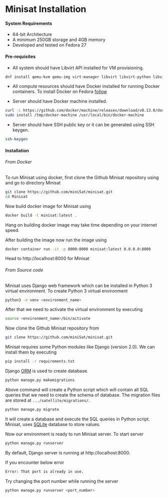 # Minisat Installation

#### System Requirements
+ 64-bit Architecture
+ A minimum 250GB storage and 4GB memory
+ Developed and tested on Fedora 27

#### Pre-requisites
+ All system should have Libvirt API installed for VM provisioning.

```sh
dnf install qemu-kvm qemu-img virt-manager libvirt libvirt-python libvirt-client virt-install -y
```

+ All compute resources should have Docker installed for running Docker containers. To install Docker on Fedora  [follow](https://docs.docker.com/install/linux/docker-ce/fedora/#install-using-the-repository)

+ Server should have Docker machine installed.

```sh
curl -L https://github.com/docker/machine/releases/download/v0.13.0/docker-machine-`uname -s`-`uname -m` >/tmp/docker-machine &&
sudo install /tmp/docker-machine /usr/local/bin/docker-machine
```

+ Server should have SSH public key or it can be generated using SSH keygen.

```sh
ssh-keygen
```

#### Installation
###### From Docker

To run Minisat using docker, first clone the Github Minisat repository using and go to directory Minisat
```sh
git clone https://github.com/miniSat/minisat.git
cd Minisat
```
Now build docker image for Minisat using
```sh
docker build -t minisat:latest .
```
Hang on building docker image may take time depending on your internet speed.

After building the image now run the image using
```sh
docker container run -it -p 8000:8000 minisat:latest 0.0.0.0:8000
```
Head to http://localhost:8000 for Minisat

###### From Source code

Minisat uses Django web framework which can be installed in  Python 3 virtual environment. To create Python 3 virtual environment
```sh
python3 -m venv <environment_name>
```

After that we need to activate the virtual environment by executing
```sh
source <environment_name>/bin/activate
```

Now clone the Github Minisat repository from
```sh
git clone https://github.com/miniSat/minisat.git
```

Minisat requires some Python modules like Django (version 2.0).  We can install them by executing
```sh
pip install -r requirements.txt
```

Django [ORM](https://docs.djangoproject.com/en/2.0/topics/db/) is used to create database.
```sh
python manage.py makemigrations
```
Above command will create a Python script which will contain all SQL queries that we need to create the schema of database. The migration files are stored at ```.../satellite/migrations/```.
```sh
python manage.py migrate
```
It will create a database and execute the SQL queries in Python script. Minisat, uses [SQLite](https://www.sqlite.org/index.html) database to store values.

Now our environment is ready to run Minisat server. To start server
```sh
python manage.py runserver
```
By default, Django server is running at http://localhost:8000.

If you encounter below error

```sh
Error: That port is already in use.
```

Try changing the port number while running the server

```sh
python manage.py runserver <port_number>
```











